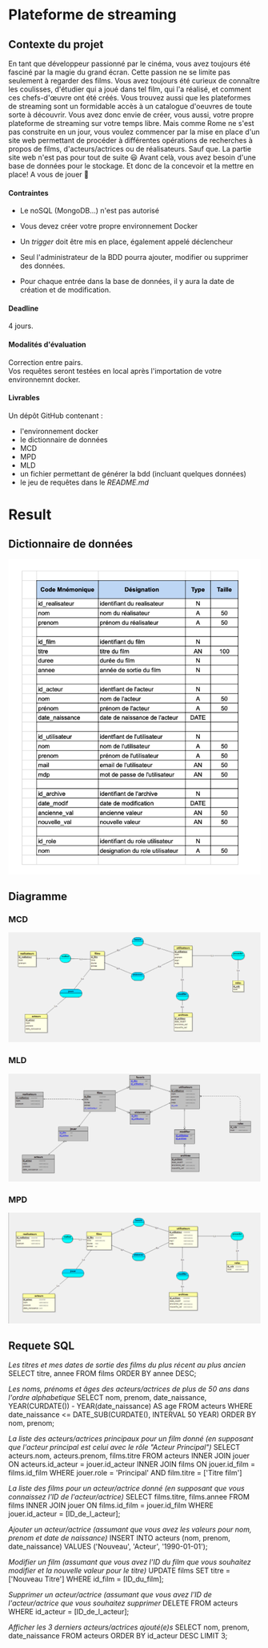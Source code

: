 # Plateforme de streaming
## Contexte du projet
En tant que développeur passionné par le cinéma, vous avez toujours été fasciné par la magie du grand écran. Cette passion ne se limite pas seulement à regarder des films. Vous avez toujours été curieux de connaître les coulisses, d'étudier qui a joué dans tel film, qui l'a réalisé, et comment ces chefs-d'œuvre ont été créés. Vous trouvez aussi que les plateformes de streaming sont un formidable accès à un catalogue d'oeuvres de toute sorte à découvrir.
Vous avez donc envie de créer, vous aussi, votre propre plateforme de streaming sur votre temps libre.
Mais comme Rome ne s'est pas construite en un jour, vous voulez commencer par la mise en place d'un site web permettant de procéder à différentes opérations de recherches à propos de films, d'acteurs/actrices ou de réalisateurs.
Sauf que. La partie site web n'est pas pour tout de suite 😃
Avant celà, vous avez besoin d'une base de données pour le stockage. Et donc de la concevoir et la mettre en place!
A vous de jouer 🙂
​
#### Contraintes
- Le noSQL (MongoDB...) n'est pas autorisé
- Vous devez créer votre propre environnement Docker
- Un *trigger* doit être mis en place, également appelé déclencheur

- Seul l'administrateur de la BDD pourra ajouter, modifier ou supprimer des données. 
- Pour chaque entrée dans la base de données, il y aura la date de création et de modification.

#### Deadline
4 jours.

#### Modalités d'évaluation
Correction entre pairs.  
Vos requêtes seront testées en local après l'importation de votre environnemnt docker.

#### Livrables
Un dépôt GitHub contenant :
- l'environnement docker
- le dictionnaire de données
- MCD
- MPD
- MLD
- un fichier permettant de générer la bdd (incluant quelques données)
- le jeu de requêtes dans le *README.md*

# Result

## Dictionnaire de données
![img_png](./Conception/dictionnaire_de_donnees.png)

## Diagramme 

### MCD 

![img_mcd](./Conception/MCD.png)

### MLD 

![img_mld](./Conception/MLD.png)

### MPD 

![img_mpd](./Conception/MPD.png)

## Requete SQL 

*Les titres et mes dates de sortie des films du plus récent au plus ancien*
SELECT titre, annee FROM films ORDER BY annee DESC;

*Les noms, prénoms et âges des acteurs/actrices de plus de 50 ans dans l'ordre alphabetique*
SELECT nom, prenom, date_naissance, 
    YEAR(CURDATE()) - YEAR(date_naissance) AS age 
FROM acteurs
WHERE date_naissance <= DATE_SUB(CURDATE(), INTERVAL 50 YEAR)
ORDER BY nom, prenom;

*La liste des acteurs/actrices principaux pour un film donné (en supposant que l'acteur principal est celui avec le rôle "Acteur Principal")*
SELECT acteurs.nom, acteurs.prenom, films.titre
FROM acteurs
INNER JOIN jouer ON acteurs.id_acteur = jouer.id_acteur
INNER JOIN films ON jouer.id_film = films.id_film
WHERE jouer.role = 'Principal'
AND film.titre = ['Titre film']

*La liste des films pour un acteur/actrice donné (en supposant que vous connaissez l'ID de l'acteur/actrice)*
SELECT films.titre, films.annee
FROM films
INNER JOIN jouer ON films.id_film = jouer.id_film
WHERE jouer.id_acteur = [ID_de_l_acteur];

*Ajouter un acteur/actrice (assumant que vous avez les valeurs pour nom, prenom et date de naissance)*
INSERT INTO acteurs (nom, prenom, date_naissance)
VALUES ('Nouveau', 'Acteur', '1990-01-01');

*Modifier un film (assumant que vous avez l'ID du film que vous souhaitez modifier et la nouvelle valeur pour le titre)*
UPDATE films
SET titre = ['Nouveau Titre']
WHERE id_film = [ID_du_film];

*Supprimer un acteur/actrice (assumant que vous avez l'ID de l'acteur/actrice que vous souhaitez supprimer*
DELETE FROM acteurs
WHERE id_acteur = [ID_de_l_acteur];

*Afficher les 3 derniers acteurs/actrices ajouté(e)s*
SELECT nom, prenom, date_naissance
FROM acteurs
ORDER BY id_acteur DESC
LIMIT 3;